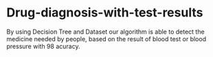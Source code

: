 # Drug-diagnosis-with-test-results
By using Decision Tree and Dataset our algorithm is able to detect the medicine needed by people, based on the result of blood test or blood pressure with 98 acuracy.
